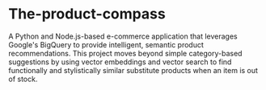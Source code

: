 # The-product-compass
A Python and Node.js-based e-commerce application that leverages Google's BigQuery to provide intelligent, semantic product recommendations. This project moves beyond simple category-based suggestions by using vector embeddings and vector search to find functionally and stylistically similar substitute products when an item is out of stock.
